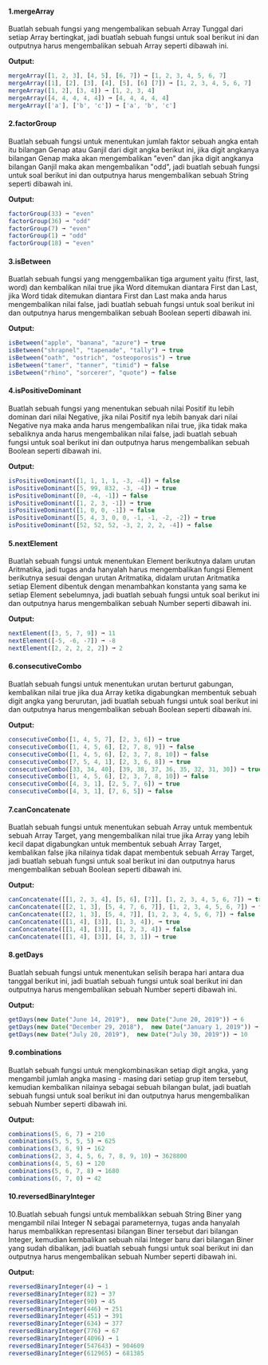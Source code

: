 #### 1.mergeArray

Buatlah sebuah fungsi yang mengembalikan sebuah Array Tunggal dari setiap Array bertingkat, jadi buatlah sebuah fungsi untuk soal berikut ini dan outputnya harus mengembalikan sebuah Array seperti dibawah ini.

**Output:**
```javascript
mergeArray([1, 2, 3], [4, 5], [6, 7]) ➞ [1, 2, 3, 4, 5, 6, 7]
mergeArray([1], [2], [3], [4], [5], [6] [7]) ➞ [1, 2, 3, 4, 5, 6, 7]
mergeArray([1, 2], [3, 4]) ➞ [1, 2, 3, 4]
mergeArray([4, 4, 4, 4, 4]) ➞ [4, 4, 4, 4, 4]
mergeArray(['a'], ['b', 'c']) ➞ ['a', 'b', 'c']
```

#### 2.factorGroup

Buatlah sebuah fungsi untuk menentukan jumlah faktor sebuah angka entah itu bilangan Genap atau Ganjil dari digit angka berikut ini, jika digit angkanya bilangan Genap maka akan mengembalikan "even" dan jika digit angkanya bilangan Ganjil maka akan mengembalikan "odd", jadi buatlah sebuah fungsi untuk soal berikut ini dan outputnya harus mengembalikan sebuah String seperti dibawah ini.

**Output:**
```javascript
factorGroup(33) ➞ "even"
factorGroup(36) ➞ "odd"
factorGroup(7) ➞ "even"
factorGroup(1) ➞ "odd"
factorGroup(18) ➞ "even"
```


#### 3.isBetween

Buatlah sebuah fungsi yang menggembalikan tiga argument yaitu (first, last, word) dan kembalikan nilai true jika Word ditemukan diantara First dan Last, jika Word tidak ditemukan diantara First dan Last maka anda harus mengembalikan nilai false, jadi buatlah sebuah fungsi untuk soal berikut ini dan outputnya harus mengembalikan sebuah Boolean seperti dibawah ini.

**Output:**
```javascript
isBetween("apple", "banana", "azure") ➞ true
isBetween("shrapnel", "tapenade", "tally") ➞ true
isBetween("oath", "ostrich", "osteoporosis") ➞ true
isBetween("tamer", "tanner", "timid") ➞ false
isBetween("rhino", "sorcerer", "quote") ➞ false
```

#### 4.isPositiveDominant

Buatlah sebuah fungsi yang menentukan sebuah nilai Positif itu lebih dominan dari nilai Negative, jika nilai Positif nya lebih banyak dari nilai Negative nya maka anda harus mengembalikan nilai true, jika tidak maka sebaliknya anda harus mengembalikan nilai false, jadi buatlah sebuah fungsi untuk soal berikut ini dan outputnya harus mengembalikan sebuah Boolean seperti dibawah ini.

**Output:**
```javascript
isPositiveDominant([1, 1, 1, 1, -3, -4]) ➞ false
isPositiveDominant([5, 99, 832, -3, -4]) ➞ true
isPositiveDominant([0, -4, -1]) ➞ false
isPositiveDominant([1, 2, 3, -1]) ➞ true
isPositiveDominant([1, 0, 0, -1]) ➞ false
isPositiveDominant([5, 4, 3, 0, 0, -1, -1, -2, -2]) ➞ true
isPositiveDominant([52, 52, 52, -3, 2, 2, 2, -4]) ➞ false
```

#### 5.nextElement

Buatlah sebuah fungsi untuk menentukan Element berikutnya dalam urutan Aritmatika, jadi tugas anda hanyalah harus mengembalikan fungsi Element berikutnya sesuai dengan urutan Aritmatika, didalam urutan Aritmatika setiap Element dibentuk dengan menambahkan konstanta yang sama ke setiap Element sebelumnya, jadi buatlah sebuah fungsi untuk soal berikut ini dan outputnya harus mengembalikan sebuah Number seperti dibawah ini.

**Output:**
```javascript
nextElement([3, 5, 7, 9]) ➞ 11
nextElement([-5, -6, -7]) ➞ -8
nextElement([2, 2, 2, 2, 2]) ➞ 2
```

#### 6.consecutiveCombo

Buatlah sebuah fungsi untuk menentukan urutan berturut gabungan, kembalikan nilai true jika dua Array ketika digabungkan membentuk sebuah digit angka yang berurutan, jadi buatlah sebuah fungsi untuk soal berikut ini dan outputnya harus mengembalikan sebuah Boolean seperti dibawah ini.

**Output:**
```javascript
consecutiveCombo([1, 4, 5, 7], [2, 3, 6]) ➞ true
consecutiveCombo([1, 4, 5, 6], [2, 7, 8, 9]) ➞ false
consecutiveCombo([1, 4, 5, 6], [2, 3, 7, 8, 10]) ➞ false
consecutiveCombo([7, 5, 4, 1], [2, 3, 6, 8]) ➞ true
consecutiveCombo([33, 34, 40], [39, 38, 37, 36, 35, 32, 31, 30]) ➞ true
consecutiveCombo([1, 4, 5, 6], [2, 3, 7, 8, 10]) ➞ false
consecutiveCombo([4, 3, 1], [2, 5, 7, 6]) ➞ true
consecutiveCombo([4, 3, 1], [7, 6, 5]) ➞ false
```

#### 7.canConcatenate

Buatlah sebuah fungsi untuk menentukan sebuah Array untuk membentuk sebuah Array Target, yang mengembalikan nilai true jika Array yang lebih kecil dapat digabungkan untuk membentuk sebuah Array Target, kembalikan false jika nilainya tidak dapat membentuk sebuah Array Target, jadi buatlah sebuah fungsi untuk soal berikut ini dan outputnya harus mengembalikan sebuah Boolean seperti dibawah ini.

**Output:**
```javascript
canConcatenate([[1, 2, 3, 4], [5, 6], [7]], [1, 2, 3, 4, 5, 6, 7]) ➞ true
canConcatenate([[2, 1, 3], [5, 4, 7, 6, 7]], [1, 2, 3, 4, 5, 6, 7]) ➞ false
canConcatenate([[2, 1, 3], [5, 4, 7]], [1, 2, 3, 4, 5, 6, 7]) ➞ false
canConcatenate([[1, 4], [3]], [1, 3, 4]), ➞ true
canConcatenate([[1, 4], [3]], [1, 2, 3, 4]) ➞ false
canConcatenate([[1, 4], [3]], [4, 3, 1]) ➞ true
```

#### 8.getDays

Buatlah sebuah fungsi untuk menentukan selisih berapa hari antara dua tanggal berikut ini, jadi buatlah sebuah fungsi untuk soal berikut ini dan outputnya harus mengembalikan sebuah Number seperti dibawah ini.

**Output:**
```javascript
getDays(new Date("June 14, 2019"),  new Date("June 20, 2019")) ➞ 6
getDays(new Date("December 29, 2018"),  new Date("January 1, 2019")) ➞ 3
getDays(new Date("July 20, 2019"),  new Date("July 30, 2019")) ➞ 10
```

#### 9.combinations

Buatlah sebuah fungsi untuk mengkombinasikan setiap digit angka, yang mengambil jumlah angka masing - masing dari setiap grup item tersebut, kemudian kembalikan nilainya sebagai sebuah bilangan bulat, jadi buatlah sebuah fungsi untuk soal berikut ini dan outputnya harus mengembalikan sebuah Number seperti dibawah ini.

**Output:**
```javascript
combinations(5, 6, 7) ➞ 210
combinations(5, 5, 5, 5) ➞ 625
combinations(3, 6, 9) ➞ 162
combinations(2, 3, 4, 5, 6, 7, 8, 9, 10) ➞ 3628800
combinations(4, 5, 6) ➞ 120
combinations(5, 6, 7, 8) ➞ 1680
combinations(6, 7, 0) ➞ 42
```

#### 10.reversedBinaryInteger

10.Buatlah sebuah fungsi untuk membalikkan sebuah String Biner yang mengambil nilai Integer N sebagai parameternya, tugas anda hanyalah harus membalikkan representasi bilangan Biner tersebut dari bilangan Integer, kemudian kembalikan sebuah nilai Integer baru dari bilangan Biner yang sudah dibalikan, jadi buatlah sebuah fungsi untuk soal berikut ini dan outputnya harus mengembalikan sebuah Number seperti dibawah ini.

**Output:**
```javascript
reversedBinaryInteger(4) ➞ 1
reversedBinaryInteger(82) ➞ 37
reversedBinaryInteger(90) ➞ 45
reversedBinaryInteger(446) ➞ 251
reversedBinaryInteger(451) ➞ 391
reversedBinaryInteger(634) ➞ 377
reversedBinaryInteger(776) ➞ 67
reversedBinaryInteger(4096) ➞ 1
reversedBinaryInteger(547643) ➞ 904609
reversedBinaryInteger(612965) ➞ 681385
```

